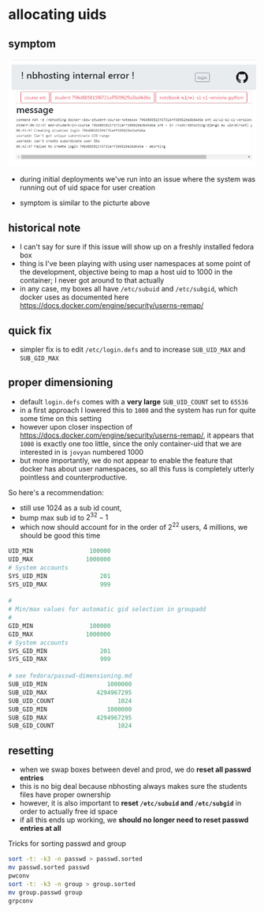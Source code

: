 # allocating uids


## symptom

![](passwd-dimensioning.png)

* during initial deployments we've run into an issue where the system was
  running out of uid space for user creation

* symptom is similar to the picturte above


## historical note

* I can't say for sure if this issue will show up on a freshly installed fedora box
* thing is I've been playing with using user namespaces at some point of the development, objective being to map a host uid to 1000 in the container; I never got around to that actually
* in any case, my boxes all have `/etc/subuid` and `/etc/subgid`, which docker uses as documented here https://docs.docker.com/engine/security/userns-remap/


## quick fix

* simpler fix is to edit `/etc/login.defs` and to increase
  `SUB_UID_MAX` and `SUB_GID_MAX`

## proper dimensioning

* default `login.defs` comes with a **very large** `SUB_UID_COUNT` set to `65536`
* in a first approach I lowered this to `1000` and the system has run for quite some time on this setting
* however upon closer inspection of https://docs.docker.com/engine/security/userns-remap/, it appears that `1000` is exactly one too little, since the only container-uid that we are interested in is `jovyan` numbered 1000
* but more importantly, we do not appear to enable the feature that docker has about user namespaces, so all this fuss is completely utterly pointless and counterproductive.

So here's a recommendation:
* still use 1024 as a sub id count,
* bump max sub id to $2^{32}-1$
* which now should account for in the order of $2^{22}$ users, 4 millions, we should be good this time

```python
UID_MIN                100000
UID_MAX               1000000
# System accounts
SYS_UID_MIN               201
SYS_UID_MAX               999

#
# Min/max values for automatic gid selection in groupadd
#
GID_MIN                100000
GID_MAX               1000000
# System accounts
SYS_GID_MIN               201
SYS_GID_MAX               999

# see fedora/passwd-dimensioning.md
SUB_UID_MIN                 1000000
SUB_UID_MAX              4294967295
SUB_UID_COUNT                  1024
SUB_GID_MIN                 1000000
SUB_GID_MAX              4294967295
SUB_GID_COUNT                  1024
```

## resetting

* when we swap boxes between devel and prod, we do **reset all passwd entries**
* this is no big deal because nbhosting always makes sure the students files have proper ownership
* however, it is also important to **reset `/etc/subuid` and `/etc/subgid`** in order to actually free id space
* if all this ends up working, we **should no longer need to reset passwd entries at all**


Tricks for sorting passwd and group

```bash
sort -t: -k3 -n passwd > passwd.sorted
mv passwd.sorted passwd
pwconv
sort -t: -k3 -n group > group.sorted
mv group.passwd group
grpconv
```
